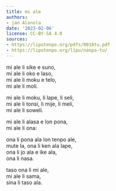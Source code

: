 ```yaml
---
title: mi ale
authors:
- jan Alonola
date: '2023-02-06'
license: CC-BY-SA 4.0
sources:
- https://liputenpo.org/pdfs/0018tu.pdf
- https://liputenpo.org/lipu/nanpa-tu/
---
```


mi ale li sike e suno,  
mi ale li oko e laso,  
mi ale li moku e telo,  
mi ale li moli.

mi ale li moku, li lape, li seli,  
mi ale li tonsi, li mije, li meli,  
mi ale li soweli.

mi ale li alasa e lon pona,  
mi ale li ona:

ona li pona ala lon tenpo ale,  
mute la, ona li ken ala lape,  
ona li jo ala e ike ala,  
ona li nasa.

taso ona li mi ale,  
mi ale li sama,  
sina li taso ala.